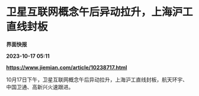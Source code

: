 # 卫星互联网概念午后异动拉升，上海沪工直线封板
**界面快报**

**2023-10-17 05:11**

**https://www.jiemian.com/article/10238717.html**

10月17日下午，卫星互联网概念午后异动拉升，上海沪工直线封板，航天环宇、中国卫通、高新兴火速跟进。